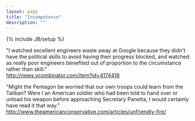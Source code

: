 ```yaml
---
layout: page
title: "Incompetence"
description: ""
---
```

{% include JB/setup %}


"I watched excellent engineers waste away at Google because they didn't have the political skills to avoid having their progress blocked, and watched as really poor engineers benefited out of proportion to the circumstance rather than skill."
<br />
http://news.ycombinator.com/item?id=4174418

"Might the Pentagon be worried that our own troops could learn from the Taliban? Were I an American soldier who had been told to hand over or unload his weapon before approaching Secretary Panetta, I would certainly have read it that way."
http://www.theamericanconservative.com/articles/unfriendly-fire/
